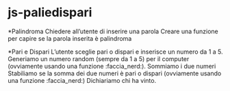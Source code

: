 # js-paliedispari

*Palindroma
Chiedere all’utente di inserire una parola
Creare una funzione per capire se la parola inserita è palindroma

*Pari e Dispari
L’utente sceglie pari o dispari e inserisce un numero da 1 a 5.
Generiamo un numero random (sempre da 1 a 5) per il computer (ovviamente usando una funzione :faccia_nerd:).
Sommiamo i due numeri
Stabiliamo se la somma dei due numeri è pari o dispari (ovviamente  usando una funzione :faccia_nerd:)
Dichiariamo chi ha vinto.
